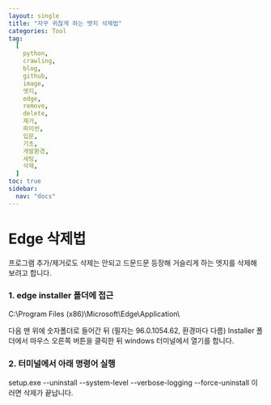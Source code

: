 ```yaml
---
layout: single
title: "자꾸 귀찮게 하는 엣지 삭제법"
categories: Tool
tag:
  [
    python,
    crawling,
    blog,
    github,
    image,
    엣지,
    edge,
    remove,
    delete,
    제거,
    파이썬,
    입문,
    기초,
    개발환경,
    세팅,
    삭제,
  ]
toc: true
sidebar:
  nav: "docs"
---
```


# Edge 삭제법

프로그램 추가/제거로도 삭제는 안되고
드문드문 등장해 거슬리게 하는 엣지를
삭제해보려고 합니다.

### 1. edge installer 폴더에 접근

C:\Program Files (x86)\Microsoft\Edge\Application\

다음 맨 위에 숫자폴더로 들어간 뒤 (필자는 96.0.1054.62, 환경마다 다름)
Installer 폴더에서 마우스 오른쪽 버튼을 클릭한 뒤
windows 터미널에서 열기를 합니다.

### 2. 터미널에서 아래 명령어 실행

setup.exe --uninstall --system-level --verbose-logging --force-uninstall
이러면 삭제가 끝납니다.

